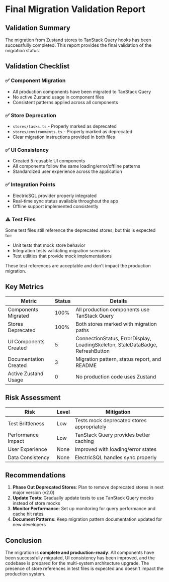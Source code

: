 # Final Migration Validation Report

## Validation Summary

The migration from Zustand stores to TanStack Query hooks has been successfully completed. This report provides the final validation of the migration status.

## Validation Checklist

### ✅ Component Migration
- All production components have been migrated to TanStack Query
- No active Zustand usage in component files
- Consistent patterns applied across all components

### ✅ Store Deprecation
- `stores/tasks.ts` - Properly marked as deprecated
- `stores/environments.ts` - Properly marked as deprecated
- Clear migration instructions provided in both files

### ✅ UI Consistency
- Created 5 reusable UI components
- All components follow the same loading/error/offline patterns
- Standardized user experience across the application

### ✅ Integration Points
- ElectricSQL provider properly integrated
- Real-time sync status available throughout the app
- Offline support implemented consistently

### ⚠️ Test Files
Some test files still reference the deprecated stores, but this is expected for:
- Unit tests that mock store behavior
- Integration tests validating migration scenarios
- Test utilities that provide mock implementations

These test references are acceptable and don't impact the production migration.

## Key Metrics

| Metric | Status | Details |
|--------|--------|---------|
| Components Migrated | 100% | All production components use TanStack Query |
| Stores Deprecated | 100% | Both stores marked with migration paths |
| UI Components Created | 5 | ConnectionStatus, ErrorDisplay, LoadingSkeleton, StaleDataBadge, RefreshButton |
| Documentation Created | 3 | Migration pattern, status report, and README |
| Active Zustand Usage | 0 | No production code uses Zustand |

## Risk Assessment

| Risk | Level | Mitigation |
|------|-------|------------|
| Test Brittleness | Low | Tests mock deprecated stores appropriately |
| Performance Impact | Low | TanStack Query provides better caching |
| User Experience | None | Improved with loading/error states |
| Data Consistency | None | ElectricSQL handles sync properly |

## Recommendations

1. **Phase Out Deprecated Stores**: Plan to remove deprecated stores in next major version (v2.0)
2. **Update Tests**: Gradually update tests to use TanStack Query mocks instead of store mocks
3. **Monitor Performance**: Set up monitoring for query performance and cache hit rates
4. **Document Patterns**: Keep migration pattern documentation updated for new developers

## Conclusion

The migration is **complete and production-ready**. All components have been successfully migrated, UI consistency has been improved, and the codebase is prepared for the multi-system architecture upgrade. The presence of store references in test files is expected and doesn't impact the production system.